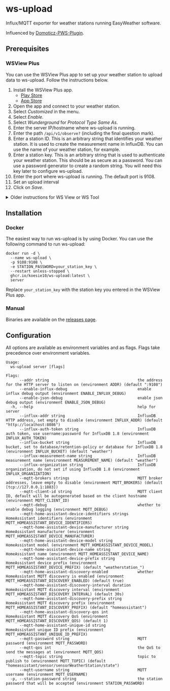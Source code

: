 # ws-upload

Influx/MQTT exporter for weather stations running EasyWeather software.

Influenced by [Domoticz-PWS-Plugin](https://github.com/Xorfor/Domoticz-PWS-Plugin).

## Prerequisites

### WSView Plus
You can use the WSView Plus app to set up your  weather station to upload data to ws-upload. Follow the instructions
below.

1. Install the WSView Plus app.
    - [Play Store](https://play.google.com/store/apps/details?id=com.ost.wsautool)
    - [App Store](https://apps.apple.com/app/wsview-plus/id1581353359)
2. Open the app and connect to your weather station.
3. Select *Customized* in the menu.
4. Select *Enable*.
5. Select *Wunderground* for *Protocol Type Same As*.
6. Enter the server IP/hostname where ws-upload is running.
7. Enter the path `/api/v1/observe?` (including the final question mark).
8. Enter a station ID. This is an arbitrary string that identifies your weather station. It is used to create the
   measurement name in InfluxDB. You can use the name of your weather station, for example.
9. Enter a station key. This is an arbitrary string that is used to authenticate your weather station. This should be
   as secure as a password. You can use a password generator to create a random string. You will need this key later to
   configure ws-upload.
10. Enter the port where ws-upload is running. The default port is 9108.
11. Set an upload interval
12. Click on *Save*.

<details>
<summary>Older instructions for WS View or WS Tool</summary>

See [this section on the Domoticz-PWS-Plugin page](https://github.com/Xorfor/Domoticz-PWS-Plugin#prerequisites).

</details>

## Installation

### Docker

The easiest way to run ws-upload is by using Docker. You can use the following command to run ws-upload:

```shell
docker run -d \
  --name ws-upload \
  -p 9108:9108 \
  -e STATION_PASSWORD=your_station_key \
  --restart unless-stopped \
  ghcr.io/koesie10/ws-upload:latest \
  server
```

Replace `your_station_key` with the station key you entered in the WSView Plus app.

### Manual

Binaries are available on the [releases page](https://github.com/koesie10/ws-upload/releases).

## Configuration

All options are available as environment variables and as flags. Flags take precedence over environment variables.

```
Usage:
  ws-upload server [flags]

Flags:
      --addr string                                       the address for the HTTP server to listen on (environment ADDR) (default ":9108")
      --enable-influx-debug                               enable influx debug output (environment ENABLE_INFLUX_DEBUG)
      --enable-json-debug                                 enable json debug output (environment ENABLE_JSON_DEBUG)
  -h, --help                                              help for server
      --influx-addr string                                InfluxDB HTTP address, set empty to disable (environment INFLUX_ADDR) (default "http://localhost:8086")
      --influx-auth-token string                          InfluxDB auth token, use username:password for InfluxDB 1.8 (environment INFLUX_AUTH_TOKEN)
      --influx-bucket string                              InfluxDB bucket, set to database/retention-policy or database for InfluxDB 1.8 (environment INFLUX_BUCKET) (default "weather")
      --influx-measurement-name string                    InfluxDB measurement name (environment MEASUREMENT_NAME) (default "weather")
      --influx-organization string                        InfluxDB organization, do not set if using InfluxDB 1.8 (environment INFLUX_ORGANIZATION)
      --mqtt-brokers strings                              MQTT broker addresses, leave empty to disable (environment MQTT_BROKERS) (default [tcp://127.0.0.1:1883])
      --mqtt-client-id string                             MQTT client ID, default will be autogenerated based on the client hostname (environment MQTT_CLIENT_ID)
      --mqtt-debug                                        whether to enable debug logging (environment MQTT_DEBUG)
      --mqtt-home-assistant-device-identifiers strings    HomeAssistant identifiers (environment MQTT_HOMEASSISTANT_DEVICE_IDENTIFIERS)
      --mqtt-home-assistant-device-manufacturer string    HomeAssistant manufacturer (environment MQTT_HOMEASSISTANT_DEVICE_MANUFACTURER)
      --mqtt-home-assistant-device-model string           HomeAssistant model (environment MQTT_HOMEASSISTANT_DEVICE_MODEL)
      --mqtt-home-assistant-device-name string            HomeAssistant name (environment MQTT_HOMEASSISTANT_DEVICE_NAME)
      --mqtt-home-assistant-device-prefix string          HomeAssistant device prefix (environment MQTT_HOMEASSISTANT_DEVICE_PREFIX) (default "weatherstation_")
      --mqtt-home-assistant-discovery-enabled             whether HomeAssistant MQTT discovery is enabled (environment MQTT_HOMEASSISTANT_DISCOVERY_ENABLED) (default true)
      --mqtt-home-assistant-discovery-interval duration   HomeAssistant MQTT discovery interval (environment MQTT_HOMEASSISTANT_DISCOVERY_INTERVAL) (default 30s)
      --mqtt-home-assistant-discovery-prefix string       HomeAssistant MQTT discovery prefix (environment MQTT_HOMEASSISTANT_DISCOVERY_PREFIX) (default "homeassistant")
      --mqtt-home-assistant-discovery-qos int             HomeAssistant MQTT discovery QoS (environment MQTT_HOMEASSISTANT_DISCOVERY_QOS) (default 1)
      --mqtt-home-assistant-unique-id string              HomeAssistant unique ID prefix (environment MQTT_HOMEASSISTANT_UNIQUE_ID_PREFIX)
      --mqtt-password string                              MQTT password (environment MQTT_PASSWORD)
      --mqtt-qos int                                      the QoS to send the messages at (environment MQTT_QOS)
      --mqtt-topic string                                 topic to publish to (environment MQTT_TOPIC) (default "homeassistant/sensor/sensorWeatherStation/state")
      --mqtt-username string                              MQTT username (environment MQTT_USERNAME)
  -p, --station-password string                           the station password that will be accepted (environment STATION_PASSWORD)
```
